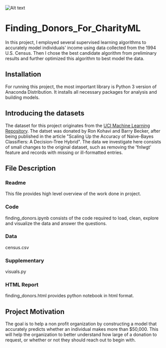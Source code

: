 ![Alt text](https://s3.amazonaws.com/poly-screenshots.angel.co/Project/1a/639856/fdb2121c06e273d1e284f9e6509de99d-original.jpeg?raw=true "Finding Donors for CharityML")
# Finding_Donors_For_CharityML
In this project, I employed several supervised learning algorithms to accurately model individuals' income using data collected from the 1994 U.S. Census. Then I chose the best candidate algorithm from preliminary results and further optimized this algorithm to best model the data.
## Installation
For running this project, the most important library is Python 3 version of Anaconda Distribution. It installs all necessary packages for analysis and building models.
## Introducing the datasets
The dataset for this project originates from the [UCI Machine Learning Repository](https://archive.ics.uci.edu/ml/datasets/Census+Income). The datset was donated by Ron Kohavi and Barry Becker, after being published in the article "Scaling Up the Accuracy of Naive-Bayes Classifiers: A Decision-Tree Hybrid". The data we investigate here consists of small changes to the original dataset, such as removing the 'fnlwgt' feature and records with missing or ill-formatted entries.
## File Description
### Readme
This file provides high level overview of the work done in project.
### Code
finding_donors.ipynb consists of the code required to load, clean, explore and visualize the data and answer the questions.
### Data
census.csv
### Supplementary
visuals.py 
### HTML Report
finding_donors.html provides python notebook in html format.
## Project Motivation
The goal is to help a non profit organization by constructing a model that accurately predicts whether an individual makes more than $50,000. This will help the organization to better understand how large of a donation to request, or whether or not they should reach out to begin with.
